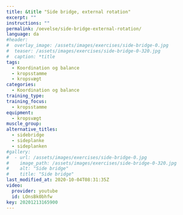 ```yaml
---
title: &title "Side bridge, external rotation"
excerpt: ""
instructions: ""
permalink: /oevelse/side-bridge-external-rotation/
language: da
#header:
#  overlay_image: /assets/images/exercises/side-bridge-0.jpg
#  teaser: /assets/images/exercises/side-bridge-0-320.jpg
#  caption: *title
tags:
  - Koordination og balance
  - kropsstamme
  - kropsvægt
categories:
  - Koordination og balance
training_type: 
training_focus: 
  - kropsstamme
equipment:
  - kropsvægt
muscle_group:
alternative_titles:
  - sidebridge
  - sideplanke
  - sideplanken
#gallery:
#  - url: /assets/images/exercises/side-bridge-0.jpg
#    image_path: /assets/images/exercises/side-bridge-0-320.jpg
#    alt: "Side bridge"
#    title: "Side bridge"
last_modified_at: 2020-10-04T08:31:35Z
video:
  provider: youtube
  id: LOnsBk0bhfw
key: 20201213165900
---
```

